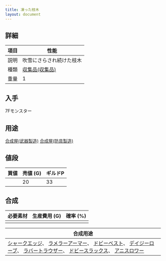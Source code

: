 ```yaml
---
title: 凍った枝木
layout: document
---
```

## 詳細


|項目|性能|
|---|---|
|説明|吹雪にさらされ続けた枝木|
|種類|[収集品(収集品)](収集品(収集品))|
|重量|1|

## 入手

7Fモンスター

## 用途

[合成屋(武器製造)](合成屋(武器製造))
[合成屋(防具製造)](合成屋(防具製造))

## 値段


|買値|売値 (G)|ギルドP|
|---|---|---|
||20|33|

## 合成


|必要素材|生産費用 (G)|確率 (%)|
|---|---|---|
||||


|合成用途|
|---|
|[シャークエッジ](シャークエッジ)、 [ラメラーアーマー](ラメラーアーマー)、 [ドビーベスト](ドビーベスト)、 [デイジーローブ](デイジーローブ)、 [ラバートラウザー](ラバートラウザー)、 [ドビースラックス](ドビースラックス)、 [アニスロワー](アニスロワー)|
